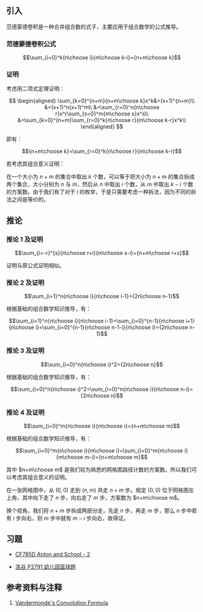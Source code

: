 ## 引入

范德蒙德卷积是一种合并组合数的式子，主要应用于组合数学的公式推导。

### 范德蒙德卷积公式

$$\sum_{i=0}^k{n\choose i}{m\choose k-i}={n+m\choose k}$$

### 证明

考虑用二项式定理证明：

$$
\begin{aligned}
\sum_{k=0}^{n+m}{n+m\choose k}x^k&=(x+1)^{n+m}\\
&=(x+1)^n(x+1)^m\\
&=\sum_{r=0}^n{n\choose r}x^r\sum_{s=0}^m{m\choose s}x^s\\
&=\sum_{k=0}^{n+m}\sum_{r=0}^k{n\choose r}{m\choose k-r}x^k\\
\end{aligned}
$$

即有：

$${n+m\choose k}=\sum_{r=0}^k{n\choose r}{m\choose k-r}$$

若考虑其组合意义证明：

在一个大小为 $n+m$ 的集合中取出 $k$ 个数，可以等于把大小为 $n+m$ 的集合拆成两个集合，大小分别为 $n$ 与 $m$，然后从 $n$ 中取出 $i$ 个数，从 $m$ 中取出 $k-i$ 个数的方案数。由于我们有了对于 $i$ 的枚举，于是只需要考虑一种拆法，因为不同的拆法之间是等价的。

## 推论

### 推论 1 及证明

$$\sum_{i=-r}^{s}{n\choose r+i}{m\choose s-i}={n+m\choose r+s}$$

证明与原公式证明相似。

### 推论 2 及证明

$$\sum_{i=1}^n{n\choose i}{n\choose i-1}={2n\choose n-1}$$

根据基础的组合数学知识推导，有：

$$\sum_{i=1}^n{n\choose i}{n\choose i-1}=\sum_{i=0}^{n-1}{n\choose i+1}{n\choose i}=\sum_{i=0}^{n-1}{n\choose n-1-i}{n\choose i}={2n\choose n-1}$$

### 推论 3 及证明

$$\sum_{i=0}^n{n\choose i}^2={2n\choose n}$$

根据基础的组合数学知识推导，有：

$$\sum_{i=0}^n{n\choose i}^2=\sum_{i=0}^n{n\choose i}{n\choose n-i}={2n\choose n}$$

### 推论 4 及证明

$$\sum_{i=0}^m{n\choose i}{m\choose i}={n+m\choose m}$$

根据基础的组合数学知识推导，有：

$$\sum_{i=0}^m{n\choose i}{m\choose i}=\sum_{i=0}^m{n\choose i}{m\choose m-i}={n+m\choose m}$$

其中 $n+m\choose m$ 是我们较为熟悉的网格图路径计数的方案数。所以我们可以考虑其组合意义的证明。

在一张网格图中，从 $(0,0)$ 走到 $(n,m)$ 共走 $n+m$ 步。规定 $(0,0)$ 位于网格图左上角，其中向下走了 $n$ 步，向右走了 $m$ 步，方案数为 $n+m\choose m$。

换个视角，我们将 $n+m$ 步拆成两部分走，先走 $n$ 步，再走 $m$ 步，那么 $n$ 步中若有 $i$ 步向右，则 $m$ 步中就有 $m-i$ 步向右，故得证。

## 习题

- [CF785D Anton and School - 2](https://codeforces.com/problemset/problem/785/D)

- [洛谷 P2791 幼儿园篮球题](https://www.luogu.com.cn/problem/P2791)

## 参考资料与注释

1. [Vandermonde's Convolution Formula](https://www.cut-the-knot.org/arithmetic/algebra/VandermondeConvolution.shtml#)
